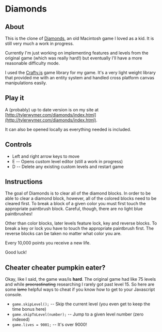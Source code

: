 Diamonds
========

About
-----

This is the clone of [Diamonds](http://en.wikipedia.org/wiki/Diamonds_%28video_game%29), an old Macintosh game I loved as a kid. It is still very much a work in progress.

Currently I'm just working on implementing features and levels from the original game (which was really hard!) but eventually I'll have a more reasonable difficulty mode.

I used the [Crafty.js](http://craftyjs.com/) game library for my game. It's a very light weight library that provided me with an entity system and handled cross platform canvas manipulations easily.

Play it
-------

A (probably) up to date version is on my site at [http://tylerwymer.com/diamonds/index.html](http://tylerwymer.com/diamonds/index.html).

It can also be opened locally as everything needed is included.

Controls
--------

* Left and right arrow keys to move
* E -- Opens custom level editor (still a work in progress)
* D -- Delete any existing custom levels and restart game

Instructions
------------

The goal of Diamonds is to clear all of the diamond blocks. In order to be able to clear a diamond block, however, all of the colored blocks need to be cleared first. To break a block of a given color you must first touch the appropriate paintbrush block. Careful, though, there are no light blue paintbrushes!

Other than color blocks, later levels feature lock, key and reverse blocks. To break a key or lock you have to touch the appropriate paintbrush first. The reverse blocks can be taken no matter what color you are.

Every 10,000 points you receive a new life.

Good luck!

Cheater cheater pumpkin eater?
------------------------------

Okay, like I said, the game was/is **hard**. The original game had like 75 levels and while <s>procrastinating</s> researching I rarely got past level 15. So here are some <s>lame</s> helpful ways to cheat if you know how to get to your Javascript console.

* `game.skipLevel();` -- Skip the current level (you even get to keep the time bonus here)
* `game.skipToLevel(number);` -- Jump to a given level number (zero indexed)
* `game.lives = 9001;` -- It's over 9000!
